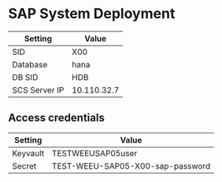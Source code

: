 # SAP System Deployment

| Setting          | Value                           |
| ---------------- | ------------------------------- |
| SID              | X00                          |
| Database         | hana                     |
| DB SID           | HDB                       |
| SCS Server IP    | 10.110.32.7   |

## Access credentials

| Setting          | Value                           |
| ---------------- | ------------------------------- |
| Keyvault         | TESTWEEUSAP05user                      |
| Secret           | TEST-WEEU-SAP05-X00-sap-password                |
